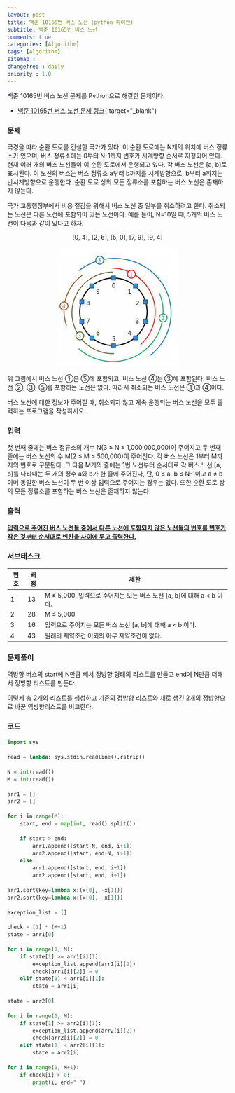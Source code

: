 ```yaml
---
layout: post
title: 백준 10165번 버스 노선 (python 파이썬)
subtitle: 백준 10165번 버스 노선
comments: true
categories: [Algorithm]
tags: [Algorithm]
sitemap :
changefreq : daily
priority : 1.0
---
```

백준 10165번 버스 노선 문제를 Python으로 해결한 문제이다.  

* [백준 10165번 버스 노선 문제 링크](https://www.acmicpc.net/problem/10165){:target="_blank"}


### 문제 
국경을 따라 순환 도로를 건설한 국가가 있다. 이 순환 도로에는 N개의 위치에 버스 정류소가 있으며, 버스 정류소에는 0부터 N-1까지 번호가 시계방향 순서로 지정되어 있다. 현재 여러 개의 버스 노선들이 이 순환 도로에서 운행되고 있다. 각 버스 노선은 [a, b]로 표시된다. 이 노선의 버스는 버스 정류소 a부터 b까지를 시계방향으로, b부터 a까지는 반시계방향으로 운행한다. 순환 도로 상의 모든 정류소를 포함하는 버스 노선은 존재하지 않는다. 

국가 교통행정부에서 비용 절감을 위해서 버스 노선 중 일부를 취소하려고 한다. 취소되는 노선은 다른 노선에 포함되어 있는 노선이다. 예를 들어, N=10일 때, 5개의 버스 노선이 다음과 같이 있다고 하자. 

<center>[0, 4], [2, 6], [5, 0], [7, 9], [9, 4]</center>  
<p align="center"><img src="/img/algorithm/bus-route.PNG"></p>

위 그림에서 버스 노선 ①은 ⑤에 포함되고, 버스 노선 ④는 ③에 포함된다. 버스 노선 ②, ③, ⑤를 포함하는 노선은 없다. 따라서 취소되는 버스 노선은 ①과 ④이다.

버스 노선에 대한 정보가 주어질 때, 취소되지 않고 계속 운행되는 버스 노선을 모두 출력하는 프로그램을 작성하시오. 

### 입력
첫 번째 줄에는 버스 정류소의 개수 N(3 ≤ N ≤ 1,000,000,000)이 주어지고 두 번째 줄에는 버스 노선의 수 M(2 ≤ M ≤ 500,000)이 주어진다. 각 버스 노선은 1부터 M까지의 번호로 구분된다. 그 다음 M개의 줄에는 1번 노선부터 순서대로 각 버스 노선 [a, b]를 나타내는 두 개의 정수 a와 b가 한 줄에 주어진다, 단, 0 ≤ a, b ≤ N-1이고 a ≠ b이며 동일한 버스 노선이 두 번 이상 입력으로 주어지는 경우는 없다. 또한 순환 도로 상의 모든 정류소를 포함하는 버스 노선은 존재하지 않는다.


### 출력
**<u>입력으로 주어진 버스 노선들 중에서 다른 노선에 포함되지 않은 노선들의 번호를 번호가 작은 것부터 순서대로 빈칸을 사이에 두고 출력한다. </u>**


### 서브태스크

|번호|배점|제한|
|-----|-----|-----|
|1|13|M ≤ 5,000, 입력으로 주어지는 모든 버스 노선 [a, b]에 대해 a < b 이다.|
|2|28|M ≤ 5,000|
|3|16|입력으로 주어지는 모든 버스 노선 [a, b]에 대해 a < b 이다.|
|4|43|원래의 제약조건 이외의 아무 제약조건이 없다.|


### 문제풀이
역방향 버스의 start에 N만큼 빼서 정방향 형태의 리스트를 만들고 end에 N만큼 더해서 정방향 리스트를 만든다.

이렇게 총 2개의 리스트를 생성하고 기존의 정방향 리스트와 새로 생긴 2개의 정방향으로 바꾼 역방향리스트를 비교한다. 


### 코드
```python
import sys

read = lambda: sys.stdin.readline().rstrip()

N = int(read())
M = int(read())

arr1 = []
arr2 = []

for i in range(M):
    start, end = map(int, read().split())

    if start > end:
        arr1.append([start-N, end, i+1])
        arr2.append([start, end+N, i+1])
    else:
        arr1.append([start, end, i+1])
        arr2.append([start, end, i+1])

arr1.sort(key=lambda x:(x[0], -x[1]))
arr2.sort(key=lambda x:(x[0], -x[1]))

exception_list = []

check = [1] * (M+1)
state = arr1[0]

for i in range(1, M):
    if state[1] >= arr1[i][1]:
        exception_list.append(arr1[i][2])
        check[arr1[i][2]] = 0
    elif state[1] < arr1[i][1]:
        state = arr1[i]

state = arr2[0]

for i in range(1, M):
    if state[1] >= arr2[i][1]:
        exception_list.append(arr2[i][2])
        check[arr2[i][2]] = 0
    elif state[1] < arr2[i][1]:
        state = arr2[i]

for i in range(1, M+1):
    if check[i] > 0:
        print(i, end=" ")
```